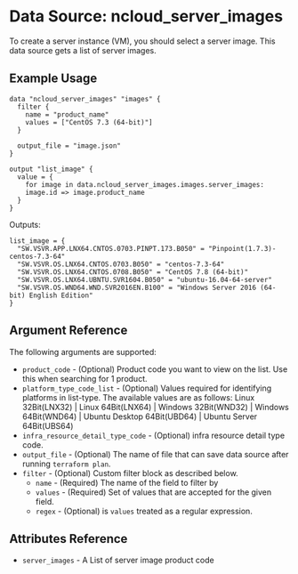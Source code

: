 # Data Source: ncloud_server_images

To create a server instance (VM), you should select a server image. This data source gets a list of server images.

## Example Usage

```hcl
data "ncloud_server_images" "images" {
  filter {
    name = "product_name"
    values = ["CentOS 7.3 (64-bit)"]
  }

  output_file = "image.json" 
}

output "list_image" {
  value = {
    for image in data.ncloud_server_images.images.server_images:
    image.id => image.product_name
  }
}
```

Outputs: 
```hcl
list_image = {
  "SW.VSVR.APP.LNX64.CNTOS.0703.PINPT.173.B050" = "Pinpoint(1.7.3)-centos-7.3-64"
  "SW.VSVR.OS.LNX64.CNTOS.0703.B050" = "centos-7.3-64"
  "SW.VSVR.OS.LNX64.CNTOS.0708.B050" = "CentOS 7.8 (64-bit)"
  "SW.VSVR.OS.LNX64.UBNTU.SVR1604.B050" = "ubuntu-16.04-64-server"
  "SW.VSVR.OS.WND64.WND.SVR2016EN.B100" = "Windows Server 2016 (64-bit) English Edition"
}
```

## Argument Reference

The following arguments are supported:

* `product_code` - (Optional) Product code you want to view on the list. Use this when searching for 1 product.
* `platform_type_code_list` - (Optional) Values required for identifying platforms in list-type.
    The available values are as follows: Linux 32Bit(LNX32) | Linux 64Bit(LNX64) | Windows 32Bit(WND32) | Windows 64Bit(WND64) | Ubuntu Desktop 64Bit(UBD64) | Ubuntu Server 64Bit(UBS64)
* `infra_resource_detail_type_code` - (Optional) infra resource detail type code.
* `output_file` - (Optional) The name of file that can save data source after running `terraform plan`.
* `filter` - (Optional) Custom filter block as described below.
  * `name` - (Required) The name of the field to filter by
  * `values` - (Required) Set of values that are accepted for the given field.
  * `regex` - (Optional) is `values` treated as a regular expression.

## Attributes Reference

* `server_images` - A List of server image product code
